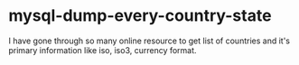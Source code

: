 # mysql-dump-every-country-state
I have gone through so many online resource to get list of countries and it's primary information like iso, iso3, currency format.
